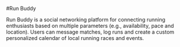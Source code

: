 #Run Buddy

Run Buddy is a social networking platform for connecting running enthusiasts based on multiple parameters (e.g., availability, pace and location). Users can message matches, log runs and create a custom personalized calendar of local running races and events.